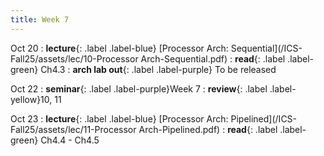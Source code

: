 ```yaml
---
title: Week 7
---
```


Oct 20
: **lecture**{: .label .label-blue} [Processor Arch: Sequential](/ICS-Fall25/assets/lec/10-Processor Arch-Sequential.pdf)
  : **read**{: .label .label-green} Ch4.3
: **arch lab out**{: .label .label-purple} To be released

Oct 22
: **seminar**{: .label .label-purple}Week 7
  : **review**{: .label .label-yellow}10, 11

Oct 23
: **lecture**{: .label .label-blue} [Processor Arch: Pipelined](/ICS-Fall25/assets/lec/11-Processor Arch-Pipelined.pdf)
  : **read**{: .label .label-green} Ch4.4 - Ch4.5